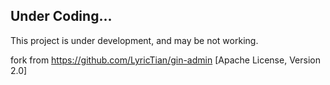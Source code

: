 ## Under Coding...

This project is under development, and may be not working.

fork from https://github.com/LyricTian/gin-admin [Apache License, Version 2.0]